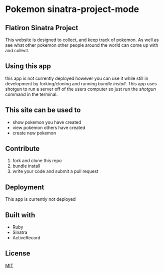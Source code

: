 # Pokemon sinatra-project-mode
## Flatiron Sinatra Project 

This website is designed to collect, and keep track of pokemon. As well as see what other pokemon other people around the world can come up with and collect.

## Using this app

this app is not currently deployed however you can use it while still in development by forking/cloning and running *bundle install*.
This app uses shotgun to run a server off of the users computer so just run the *shotgun* command in the terminal.

## This site can be used to
* show pokemon you have created
* view pokemon others have created
* create new pokemon

## Contribute
1. fork and clone this repo 
2. bundle install
3. write your code and submit a pull request

## Deployment  
This app is currently not deployed

## Built with 
* Ruby
* Sinatra
* ActiveRecord

## License
[MIT](https://choosealicense.com/licenses/mit/)